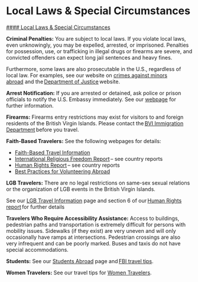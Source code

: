 # Local Laws & Special Circumstances

[#### Local Laws & Special Circumstances](javascript:void(0); "Local Laws & Special Circumstances")

**Criminal Penalties:** You are subject to local laws. If you violate local laws, even unknowingly, you may be expelled, arrested, or imprisoned. Penalties for possession, use, or trafficking in illegal drugs or firearms are severe, and convicted offenders can expect long jail sentences and heavy fines.

Furthermore, some laws are also prosecutable in the U.S., regardless of local law. For examples, see our website on [crimes against minors abroad](https://travel.state.gov/content/travel/en/international-travel/emergencies/arrest-detention/crimes-against-minors.html) and the [Department of Justice](https://www.justice.gov/criminal-ceos) website.

**Arrest Notification:** If you are arrested or detained, ask police or prison officials to notify the U.S. Embassy immediately. See our [webpage](https://travel.state.gov/content/travel/en/international-travel/emergencies/arrest-detention.html) for further information.

**Firearms:** Firearms entry restrictions may exist for visitors to and foreign residents of the British Virgin Islands. Please contact the [BVI Immigration Department](http://www.bvi.gov.vg/departments/immigration-department-0) before you travel.

**Faith-Based Travelers:** See the following webpages for details:

* [Faith-Based Travel Information](https://travel.state.gov/content/passports/en/go/faith-based-travel.html)
* [International Religious Freedom Report](https://www.state.gov/reports/2022-report-on-international-religious-freedom/) – see country reports
* [Human Rights Report](https://www.state.gov/reports/2022-country-reports-on-human-rights-practices/) – see country reports
* [Best Practices for Volunteering Abroad](https://travel.state.gov/content/passports/en/go/volunteer.html)

**LGB Travelers:** There are no legal restrictions on same-sex sexual relations or the organization of LGB events in the British Virgin Islands.

See our [LGB Travel Information](https://travel.state.gov/content/travel/en/international-travel/before-you-go/travelers-with-special-considerations/lgbti.html) page and section 6 of our [Human Rights report](https://www.state.gov/reports/2022-country-reports-on-human-rights-practices/) for further details

**Travelers Who Require Accessibility Assistance:** Access to buildings, pedestrian paths and transportation is extremely difficult for persons with mobility issues. Sidewalks (if they exist) are very uneven and will only occasionally have ramps at intersections. Pedestrian crossings are also very infrequent and can be poorly marked. Buses and taxis do not have special accommodations.

**Students:** See our [Students Abroad](https://travel.state.gov/content/travel/en/international-travel/before-you-go/travelers-with-special-considerations/students.html) page and [FBI travel tips](https://www.fbi.gov/file-repository/student-travel-brochure-pdf.pdf/view).

**Women Travelers:** See our travel tips for [Women Travelers](https://travel.state.gov/content/travel/en/international-travel/before-you-go/travelers-with-special-considerations/women-travelers.html).